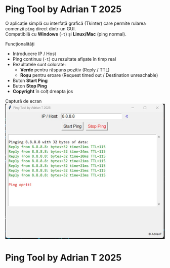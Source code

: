 # Ping Tool by Adrian T 2025

O aplicație simplă cu interfață grafică (Tkinter) care permite rularea comenzii `ping` direct dintr-un GUI.  
Compatibilă cu **Windows** (`-t`) și **Linux/Mac** (ping normal).

Funcționalități
- Introducere IP / Host
- Ping continuu (`-t`) cu rezultate afișate în timp real
- Rezultatele sunt colorate:
  - **Verde** pentru răspuns pozitiv (Reply / TTL)
  - **Roșu** pentru eroare (Request timed out / Destination unreachable)
- Buton **Start Ping**
- Buton **Stop Ping**
- **Copyright** în colț dreapta jos

Captură de ecran
![Descriere imagine](Ping_tool.JPG)

# Ping Tool by Adrian T 2025
